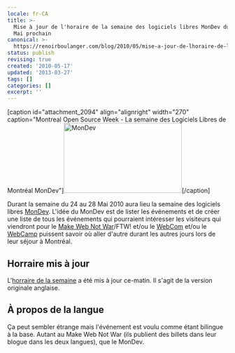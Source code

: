 ```yaml
---
locale: fr-CA
title: >-
  Mise à jour de l'horaire de la semaine des logiciels libres MonDev du 24-28
  Mai prochain
canonical: >-
  https://renoirboulanger.com/blog/2010/05/mise-a-jour-de-lhoraire-de-la-semaine-des-logiciels-libres-mondev-du-24-28-mai-prochain/
status: publish
revising: true
created: '2010-05-17'
updated: '2013-03-27'
tags: []
categories: []
excerpt: ''
---
```


[caption id="attachment_2094" align="alignright" width="270" caption="Montreal Open Source Week - La semaine des Logiciels Libres de Montréal MonDev"]<img class="size-full wp-image-2094 " title="MonDev" src="http://renoirboulanger.com/wp-content/uploads/2010/03/mondev_logo.png" alt="MonDev" width="270" height="159" />[/caption]

Durant la semaine du 24 au 28 Mai 2010 aura lieu la semaine des logiciels libres <a href="http://mondev.org">MonDev</a>. L'idée du MonDev est de lister les événements et de créer une liste de tous les événements qui pourraient intéresser les visiteurs qui viendront pour le <a href="http://webnotwar.ca/">Make Web Not War</a>/FTW! et/ou le <a href="http://webcom-montreal.com/">WebCom</a> et/ou le <a href="http://webcampmontreal.org/">WebCamp</a> puissent savoir où aller d'autre durant les autres jours lors de leur séjour à Montréal.

<h2>Horraire mis à jour</h2>
L'<a href="http://mondev.org/general/schedule/">horraire de la semaine</a> a été mis à jour ce-matin. Il s'agit de la version originale anglaise.

<h2>À propos de la langue</h2>
Ça peut sembler étrange mais l'événement est voulu comme étant bilingue à la base. Autant au Make Web Not War (ils publient des billets dans leur blogue dans les deux langues), que le MonDev.